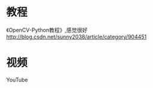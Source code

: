 # 教程

《OpenCV-Python教程》,感觉很好
http://blog.csdn.net/sunny2038/article/category/904451



# 视频

YouTube
